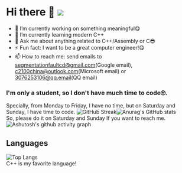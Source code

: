# Hi there 👋 ![](https://komarev.com/ghpvc/?username=SegmentationFaultCD&color=red)

- 🔭 I’m currently working on something meaningful😋
- 🌱 I’m currently learning modern C++
- 💬 Ask me about anything related to C++/Assembly or C😎
- ⚡ Fun fact: I want to be a great computer engineer!😋
- 📫 How to reach me: send emails to segmentationfaultcd@gmail.com(Google email), c2100china@outlook.com(Microsoft email) or 3076253106@qq.email(QQ email)

### I'm only a student, so I don't have much time to code🙄.
Specially, from Monday to Friday, I have no time, but on Saturday and Sunday, I have time to code.
![GitHub Streak](https://streak-stats.demolab.com/?user=SegmentationFaultCD)![Anurag's GitHub stats](https://github-readme-stats.vercel.app/api?username=SegmentationFaultCD)<br>So, please do it on Saturday and Sunday If you want to reach me.<br> ![Ashutosh's github activity graph](https://github-readme-activity-graph.vercel.app/graph?username=SegmentationFaultCD)

## Languages
![Top Langs](https://github-readme-stats.vercel.app/api/top-langs/?username=SegmentationFaultCD)<br>
C++ is my favorite language!


<!--
**SegmentationFaultCD/SegmentationFaultCD** is a ✨ _special_ ✨ repository because its `README.md` (this file) appears on your GitHub profile.

Here are some ideas to get you started:

- 🔭 I’m currently working on ...
- 🌱 I’m currently learning ...
- 👯 I’m looking to collaborate on ...
- 🤔 I’m looking for help with ...
- 💬 Ask me about ...
- 📫 How to reach me: ...
- 😄 Pronouns: ...
- ⚡ Fun fact: ...
-->
